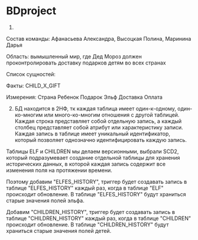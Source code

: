 # BDproject

1.
  Состав команды: Афанасьева Александра, Высоцкая Полина, Маринина Дарья

Область: вымышленный мир, где Дед Мороз должен проконтролировать доставку подарков детям во всех странах

Список сущностей: 

Факты:
CHILD_X_GIFT

Измерения:
Страна 
Ребенок 
Подарок 
Эльф 
Доставка 
Оплата

2.
   БД находится в 2НФ, тк каждая таблица имеет один-к-одному, один-ко-многим или много-ко-многим отношения с другой таблицей. Каждая строка представляет собой отдельную запись, а каждый столбец представляет собой атрибут или характеристику записи. Каждая запись в таблице имеет уникальный идентификатор, который позволяет однозначно идентифицировать каждую запись.

Таблицы ELF и CHILDREN мы делаем версионными, выбрали SCD2, который подразумевает создание отдельной таблицы для хранения исторических данных, в которой каждая запись содержит все изменения поля на протяжении времени.

Поэтому добавим "ELFES_HISTORY", триггер будет создавать запись в таблице "ELFES_HISTORY" каждый раз, когда в таблице "ELF" происходит обновление. В таблице "ELFES_HISTORY" будут храниться старые значения полей эльфа.

Добавим "CHILDREN_HISTORY", триггер будет создавать запись в таблице "CHILDREN_HISTORY" каждый раз, когда в таблице "CHILDREN" происходит обновление. В таблице "CHILDREN_HISTORY" будут храниться старые значения полей детей.

